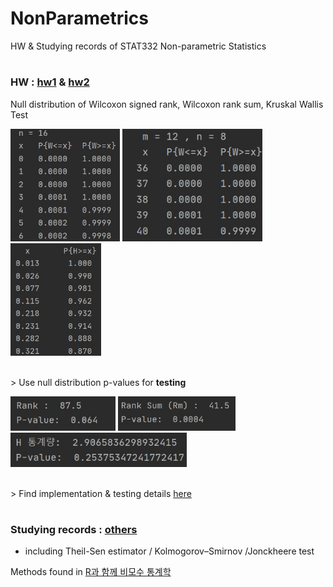 # NonParametrics
HW & Studying records of STAT332 Non-parametric Statistics

#
### HW : [hw1](./hw1) & [hw2](./hw2)
Null distribution of Wilcoxon signed rank, Wilcoxon rank sum, Kruskal Wallis Test
<div>
  <img height="180" src="https://github.com/goodnightng0/NonParametrics/blob/main/hw_demo/hw1_signedrank.jpg">
  <img height="180" src="https://github.com/goodnightng0/NonParametrics/blob/main/hw_demo/hw1_ranksum.jpg">
  <img height="180" src="https://github.com/goodnightng0/NonParametrics/blob/main/hw_demo/hw1_kruskal.jpg">
 </div>

 </br> > Use null distribution p-values for **testing**
 </br>
 <div>
  <img height="55" src="https://github.com/goodnightng0/NonParametrics/blob/main/hw_demo/hw2_signedrank.jpg">
  <img height="55" src="https://github.com/goodnightng0/NonParametrics/blob/main/hw_demo/hw2_ranksum.jpg">
  <img height="55" src="https://github.com/goodnightng0/NonParametrics/blob/main/hw_demo/hw2_kruskal.jpg">
 </div>
 
</br> > Find implementation & testing details [here](./hw_implementation.docx)
 
 #
 
### Studying records : [others](./others)
- including Theil-Sen estimator / Kolmogorov–Smirnov /Jonckheere test

Methods found in [R과 함께 비모수 통계학](https://www.aladin.co.kr/shop/wproduct.aspx?ItemId=53430780)
